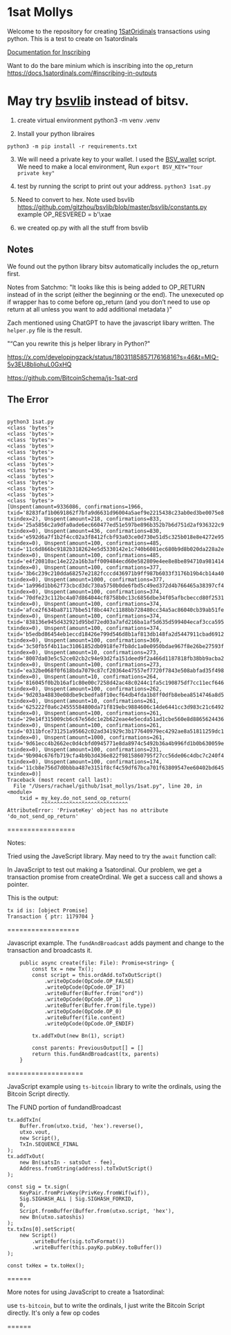 1sat Mollys
=================

Welcome to the repository for creating [1SatOridinals](https://www.1satordinals.com) transactions using python. This is a test to create on 1satordinals 

[Documentation for Inscribing](https://panda-wallet.gitbook.io/provider-api/ordinals/inscribe)

Want to do the bare minium which is inscribing into the op_return
https://docs.1satordinals.com/#inscribing-in-outputs

May try [bsvlib](https://github.com/gitzhou/bsvlib) instead of bitsv. 
==============

1. create virtual environment 
python3 -m venv .venv

2. Install your python libraires 

```
python3 -m pip install -r requirements.txt

```


3. We will need a private key to your wallet.  I used the [BSV_wallet](https://github.com/rachyrachyrach/bsv_wallet) script.  We need to make a local environment, Run ```export BSV_KEY="Your private key"```

4. test by running the script to print out your address. ```python3 1sat.py```

5. Need to convert to hex.  Note used bsvlib https://github.com/gitzhou/bsvlib/blob/master/bsvlib/constants.py
example OP_RESVERED = b'\xae

6. we created op.py with all the stuff from bsvlib

## Notes

We found out the python library bitsv automatically includes the op_return first. 

Notes from Satchmo: 
"It looks like this is being added to OP_RETURN instead of in the script (either the beginning or the end). The unexecuted op if wrapper has to come before op_return (and you don’t need to use op return at all unless you want to add additional metadata )"


Zach mentioned using ChatGPT to have the javascript libary written.  The ```helper.py``` file is the result. 

"“Can you rewrite this js helper library in Python?"

https://x.com/developingzack/status/1803118585717616816?s=46&t=MlQ-5v3EU8bliohuL0GxHQ

https://github.com/BitcoinSchema/js-1sat-ord

## The Error

```

python3 1sat.py
<class 'bytes'>
<class 'bytes'>
<class 'bytes'>
<class 'bytes'>
<class 'bytes'>
<class 'bytes'>
<class 'bytes'>
<class 'bytes'>
<class 'bytes'>
<class 'bytes'>
<class 'bytes'>
<class 'bytes'>
<class 'bytes'>
[Unspent(amount=9336086, confirmations=1966, txid='8283faf1b0691862f7bfa9d6631d96004a5aef9e2215438c23ab0ed3be0075e8', txindex=2), Unspent(amount=218, confirmations=833, txid='25a5856c2a9dfa0ade6ec660477ed51e597be896b352b7b6d751d2af936322c9', txindex=0), Unspent(amount=436, confirmations=830, txid='e592d6a7f1b2f4cc02a3f8412fcbf93a03ce0d730e51d5c325b018e8e4272e95', txindex=0), Unspent(amount=100, confirmations=485, txid='11c6d866bc9182b3182624e5d5330142e1c740b6081ec680b9d8b020da228a2e', txindex=0), Unspent(amount=100, confirmations=485, txid='e4f20810ac14e222a16b3aff009484ecd60e582809e4ee8e8be894710a981414', txindex=0), Unspent(amount=100, confirmations=377, txid='3b6c239c210dda68257e2182fcccd436971b9ff987b6033f3176b19b4cb14a40', txindex=0), Unspent(amount=1000, confirmations=377, txid='1a996d1bb62f73cbcd3dc730a5750b0de6fbd5c49ed372d4b766465a38397cf4', txindex=0), Unspent(amount=100, confirmations=374, txid='70dfe23c112bc4a07d864044cf8758b0c13c6856dbe34f05afbcbeccd80f2531', txindex=0), Unspent(amount=100, confirmations=374, txid='afce2f634ba87117bbe51f8bc447c1188bb728480cc34a5ac86040cb39ab51fe', txindex=0), Unspent(amount=100, confirmations=374, txid='838136e945d432921d95bd72ed03a7afd216ba1af5d635d599404ecaf3cca595', txindex=0), Unspent(amount=100, confirmations=374, txid='b5edbd86454eb1eccd18426e799d546d8b1af813db148fa2d5447911cbad6912', txindex=0), Unspent(amount=100, confirmations=369, txid='3c50fb5f4b11ac31061852db0918fe7fb8dc1a0e0950bdae967f8e26be27593f', txindex=0), Unspent(amount=10, confirmations=273, txid='8007da03e5c52ce02cb2c94e93d2fa151deed9f2a466d1187818fb38bb9acba2', txindex=0), Unspent(amount=100, confirmations=273, txid='ea32be068f0f618bda7079c87cf20364e47557ef7720f7843e508abfad35f498', txindex=0), Unspent(amount=10, confirmations=264, txid='816045f0b2b16af1c80e00c7258d42ac48c0244c1fa5c190875df7cc11ecf646', txindex=0), Unspent(amount=100, confirmations=262, txid='9d203a48830e08dbe9cbedfa8f10ecf64db4fda1b8ff0dfb8ebea8514746a8d5', txindex=0), Unspent(amount=10, confirmations=261, txid='625222f0a6c24555584800da71f819ebc9884606c14de6441cc3d983c21c6492', txindex=0), Unspent(amount=100, confirmations=261, txid='29e14f315009cb6c67e56dc1e2b622eae4e5ecda51ad1cbe560e8d8865624436', txindex=0), Unspent(amount=100, confirmations=261, txid='0311bfce731251a95662c02ad341929c3b177640979ec4292ae8a51811259dc1', txindex=0), Unspent(amount=1000, confirmations=261, txid='9d61ecc4b2662ec0d4cbfd0945771e8da8974c5492b36a4b996fd1b0b630059e', txindex=0), Unspent(amount=100, confirmations=231, txid='9b904c676fb719cfa4b9b3d436e822f9815860795f27cc56de06c4dbc7c240f4', txindex=0), Unspent(amount=100, confirmations=174, txid='11cb8e756d7d0bbba487e3151f8cf4c59df67bca701f63809547ee60402bd645', txindex=0)]
Traceback (most recent call last):
  File "/Users/rachael/github/1sat_mollys/1sat.py", line 20, in <module>
    txid = my_key.do_not_send_op_return(
           ^^^^^^^^^^^^^^^^^^^^^^^^^^^^
AttributeError: 'PrivateKey' object has no attribute 'do_not_send_op_return'
```
=================

Notes:

Tried using the JaveScript library. May need to try the ```await``` function call: 

In JavaScript to test out making a 1satordinal.  Our problem, we get a transaction promise from createOrdinal. We get a success call and shows a pointer.

This is the output: 

```
tx id is: [object Promise]
Transaction { ptr: 1179704 }
```


==================

Javascript example. The ```fundAndBroadcast``` adds payment and change to the transaction and broadcasts it. 

```
    public async create(file: File): Promise<string> {
        const tx = new Tx();
        const script = this.ordAdd.toTxOutScript()
            .writeOpCode(OpCode.OP_FALSE)
            .writeOpCode(OpCode.OP_IF)
            .writeBuffer(Buffer.from("ord"))
            .writeOpCode(OpCode.OP_1)
            .writeBuffer(Buffer.from(file.type))
            .writeOpCode(OpCode.OP_0)
            .writeBuffer(file.content)
            .writeOpCode(OpCode.OP_ENDIF)

        tx.addTxOut(new Bn(1), script)

        const parents: PreviousOutput[] = []
        return this.fundAndBroadcast(tx, parents)
    }
```

===================


JavaScript example using ```ts-bitcoin``` library to write the ordinals, using the Bitcoin Script directly. 

The FUND portion of fundandBroadcast


```
tx.addTxIn(
    Buffer.from(utxo.txid, 'hex').reverse(),
    utxo.vout,
    new Script(),
    TxIn.SEQUENCE_FINAL
);
tx.addTxOut(
    new Bn(satsIn - satsOut - fee),
    Address.fromString(address).toTxOutScript()
);

const sig = tx.sign(
    KeyPair.fromPrivKey(PrivKey.fromWif(wif)),
    Sig.SIGHASH_ALL | Sig.SIGHASH_FORKID,
    0,
    Script.fromBuffer(Buffer.from(utxo.script, 'hex'),
    new Bn(utxo.satoshis)
);
tx.txIns[0].setScript(
    new Script()
        .writeBuffer(sig.toTxFormat())
        .writeBuffer(this.payKp.pubKey.toBuffer())
);

const txHex = tx.toHex();
```

======

More notes for using JavaScript to create a 1satordinal:

use ```ts-bitcoin```, but to write the ordinals, I just write the Bitcoin Script directly. It's only a few op codes


======
